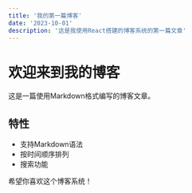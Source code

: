 ```yaml
---
title: '我的第一篇博客'
date: '2023-10-01'
description: '这是我使用React搭建的博客系统的第一篇文章'
---
```


# 欢迎来到我的博客

这是一篇使用Markdown格式编写的博客文章。

## 特性
- 支持Markdown语法
- 按时间顺序排列
- 搜索功能

希望你喜欢这个博客系统！